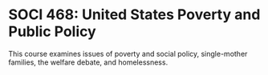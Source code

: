 # SOCI 468: United States Poverty and Public Policy

This course examines issues of poverty and social policy, single-mother families, the welfare debate, and homelessness.